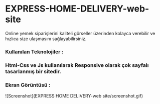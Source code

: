# EXPRESS-HOME-DELIVERY-web-site
<p>Online yemek siparişlerini kaliteli görseller üzerinden kolayca verebilir ve hızlıca size ulaşmasını sağlayabilirsiniz.</p>
<h3>Kullanılan Teknolojiler :<h3/>
 Html-Css ve Js kullanılarak Responsive olarak çok sayfalı tasarlanmış bir sitedir.
  <h3>Ekran Görüntüsü :</h3>
  ![Screenshot](EXPRESS HOME DELIVERY-web site/screenshot.gif)
 
  
